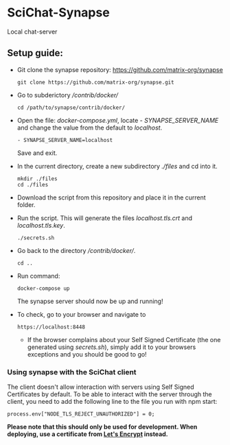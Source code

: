 # SciChat-Synapse
Local chat-server

## Setup guide:

- Git clone the synapse repository: https://github.com/matrix-org/synapse

  ```
  git clone https://github.com/matrix-org/synapse.git
  ```

- Go to subderictory */contrib/docker/*

  ```
  cd /path/to/synapse/contrib/docker/
  ```

- Open the file: *docker-compose.yml*, locate *- SYNAPSE_SERVER_NAME* and change the value from the default to *localhost*.

  ```
  - SYNAPSE_SERVER_NAME=localhost
  ```
  
  Save and exit.
  
- In the current directory, create a new subdirectory *./files* and cd into it.
  ```
  mkdir ./files
  cd ./files
  ```
  
- Download the script from this repository and place it in the current folder.

- Run the script. This will generate the files *localhost.tls.crt* and *localhost.tls.key*.
  ```
  ./secrets.sh
  ```
  
- Go back to the directory */contrib/docker/*.
  ```
  cd ..
  ```

- Run command:
  ```
  docker-compose up
  ```

  The synapse server should now be up and running!

- To check, go to your browser and navigate to
  ```
  https://localhost:8448
  ```
  - If the browser complains about your Self Signed Certificate (the one generated using *secrets.sh*), simply add it to your browsers exceptions and you should be good to go!
  
  
### Using synapse with the SciChat client

The client doesn't allow interaction with servers using Self Signed Certificates by default. To be able to interact with the server through the client, you need to add the following line to the file you run with npm start:
```
process.env["NODE_TLS_REJECT_UNAUTHORIZED"] = 0;
```

**Please note that this should only be used for development. When deploying, use a certificate from [Let's Encrypt](https://letsencrypt.org/) instead.**
